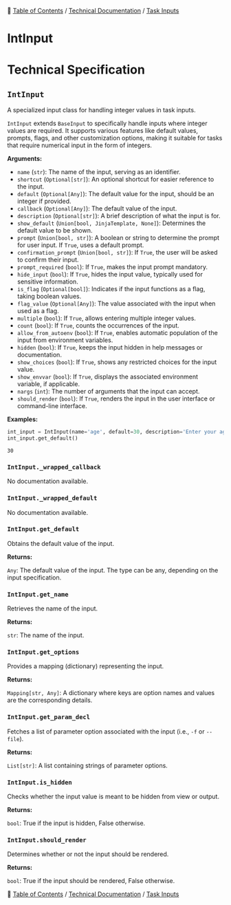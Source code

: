 🔖 [Table of Contents](../../README.md) / [Technical Documentation](../README.md) / [Task Inputs](README.md)

# IntInput

# Technical Specification

<!--start-doc-->
## `IntInput`

A specialized input class for handling integer values in task inputs.

`IntInput` extends `BaseInput` to specifically handle inputs where integer values are required.
It supports various features like default values, prompts, flags, and other customization options,
making it suitable for tasks that require numerical input in the form of integers.

__Arguments:__

- `name` (`str`): The name of the input, serving as an identifier.
- `shortcut` (`Optional[str]`): An optional shortcut for easier reference to the input.
- `default` (`Optional[Any]`): The default value for the input, should be an integer if provided.
- `callback` (`Optional[Any]`): The default value of the input.
- `description` (`Optional[str]`): A brief description of what the input is for.
- `show_default` (`Union[bool, JinjaTemplate, None]`): Determines the default value to be shown.
- `prompt` (`Union[bool, str]`): A boolean or string to determine the prompt for user input. If `True`, uses a default prompt.
- `confirmation_prompt` (`Union[bool, str]`): If `True`, the user will be asked to confirm their input.
- `prompt_required` (`bool`): If `True`, makes the input prompt mandatory.
- `hide_input` (`bool`): If `True`, hides the input value, typically used for sensitive information.
- `is_flag` (`Optional[bool]`): Indicates if the input functions as a flag, taking boolean values.
- `flag_value` (`Optional[Any]`): The value associated with the input when used as a flag.
- `multiple` (`bool`): If `True`, allows entering multiple integer values.
- `count` (`bool`): If `True`, counts the occurrences of the input.
- `allow_from_autoenv` (`bool`): If `True`, enables automatic population of the input from environment variables.
- `hidden` (`bool`): If `True`, keeps the input hidden in help messages or documentation.
- `show_choices` (`bool`): If `True`, shows any restricted choices for the input value.
- `show_envvar` (`bool`): If `True`, displays the associated environment variable, if applicable.
- `nargs` (`int`): The number of arguments that the input can accept.
- `should_render` (`bool`): If `True`, renders the input in the user interface or command-line interface.

__Examples:__

```python
int_input = IntInput(name='age', default=30, description='Enter your age')
int_input.get_default()
```

```
30
```


### `IntInput._wrapped_callback`

No documentation available.


### `IntInput._wrapped_default`

No documentation available.


### `IntInput.get_default`

Obtains the default value of the input.

__Returns:__

`Any`: The default value of the input. The type can be any, depending on the input specification.

### `IntInput.get_name`

Retrieves the name of the input.

__Returns:__

`str`: The name of the input.

### `IntInput.get_options`

Provides a mapping (dictionary) representing the input.

__Returns:__

`Mapping[str, Any]`: A dictionary where keys are option names and values are the corresponding details.

### `IntInput.get_param_decl`

Fetches a list of parameter option associated with the input (i.e., `-f` or `--file`).

__Returns:__

`List[str]`: A list containing strings of parameter options.

### `IntInput.is_hidden`

Checks whether the input value is meant to be hidden from view or output.

__Returns:__

`bool`: True if the input is hidden, False otherwise.

### `IntInput.should_render`

Determines whether or not the input should be rendered.

__Returns:__

`bool`: True if the input should be rendered, False otherwise.

<!--end-doc-->

🔖 [Table of Contents](../../README.md) / [Technical Documentation](../README.md) / [Task Inputs](README.md)
